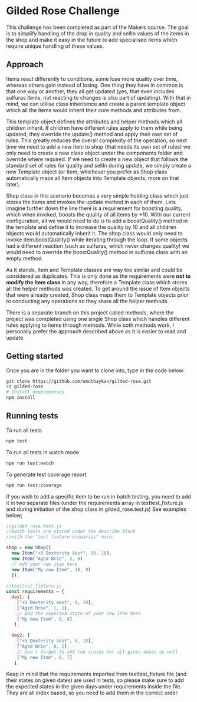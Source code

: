 # Gilded Rose Challenge

This challenge has been completed as part of the Makers course.
The goal is to simplify handling of the drop in quality and sellIn values of the items in the shop and make it easy in the future to add specialised items which require unique handling of these values.

Approach
---
Items react differently to conditions, some lose more quality over time, whereas others gain instead of losing. One thing they have in common is that one way or another, they all get updated (yes, that even includes sulfuras items, not reacting to changes is also part of updating). With that in mind, we can utilise class inheritence and create a parent template object which all the items would inherit their core methods and attributes from.

This template object defines the attributes and helper methods which all children inherit. If children have different rules apply to them while being updated, they override the update() method and apply their own set of rules. This greatly reduces the overall complexity of the operation, so next time we need to add a new item to shop (that needs its own set of rules) we only need to create a new class object under the components folder and override where required. If we need to create a new object that follows the standard set of rules for quality and sellIn during update, we simply create a new Template object (or Item, whichever you prefer as Shop class automatically maps all Item objects into Template objects, more on that later).

Shop class in this scenario becomes a very simple holding class which just stores the items and invokes the update method in each of them. Lets imagine further down the line there is a requirement for boosting quality, which when invoked, boosts the quality of all items by +10. With our current configuration, all we would need to do is to add a boostQuality() method in the template and define it to increase the quality by 10 and all children objects would automatically inherit it. The shop class would only need to invoke item.boostQuality() while iterating through the loop. If some objects had a different reaction (such as sulfuras, which never changes quality) we would need to override the boostQuality() method in sulfuras class with an empty method.

As it stands, Item and Template classes are way too similar and could be considered as duplicates. This is only done as the requirements were <b>not to modify the Item class</b> in any way, therefore a Template class which stores all the helper methods was created. To get around the issue of Item objects that were already created, Shop class maps them to Template objects prior to conducting any operations so they share all the helper methods.

There is a separate branch on this project called methods, where the project was completed using one single Shop class which handles different rules applying to items through methods. While both methods work, I personally prefer the approach described above as it is easier to read and update.

## Getting started

Once you are in the folder you want to clone into, type in the code below:

```sh
git clone https://github.com/umutbaykan/gilded-rose.git
cd gilded-rose
# Install dependencies
npm install
```

## Running tests

To run all tests

```sh
npm test
```

To run all tests in watch mode

```sh
npm run test:watch
```

To generate test coverage report

```sh
npm run test:coverage
```

If you wish to add a specific item to be run in batch testing, you need to add it in two separate files (under the requirements array in texttest_fixture.js and during initiation of the shop class in gilded_rose.test.js) See examples below;

```js
//gilded_rose.test.js
//Batch tests are stored under the describe block
//with the "test fixture scenarios" mark:

shop = new Shop([
  new Item("+5 Dexterity Vest", 10, 20),
  new Item("Aged Brie", 2, 0)
  // Add your new item here
  new Item("My new Item", 10, 9)
  ]);
  
//texttest_fixture.js  
const requirements = {
  day1: [
    ["+5 Dexterity Vest", 9, 19],
    ["Aged Brie", 1, 1],
    // Add the expected state of your new item here
    ["My new Item", 8, 8]
   ],
  
  day2: [
    ["+5 Dexterity Vest", 8, 18],
    ["Aged Brie", 0, 2],
    // Don't forget to add the states for all given dates as well
    ["My new Item", 6, 7]
   ],
```

Keep in mind that the requirements imported from texttest_fixture file (and their states on given dates) are used in tests, so please make sure to add the expected states in the given days under requirements inside the file. They are all index based, so you need to add them in the correct order.
